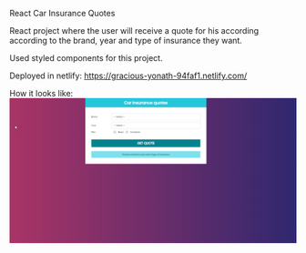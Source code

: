 React Car Insurance Quotes  

React project where the user will receive a quote for his according according to the brand, year and type of insurance they want.

Used styled components for this project.

Deployed in netlify: https://gracious-yonath-94faf1.netlify.com/

How it looks like:
![](public/projectImgs/home.png)
